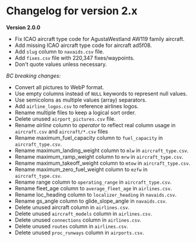 # Changelog for version 2.x

**Version 2.0.0**

- Fix ICAO aircraft type code for AgustaWestland AW119 family aircraft.
- Add missing ICAO aircraft type code for aircraft ad5f08.
- Add `slug` column to `navaids.csv` file.
- Add `fixes.csv` file with 220,347 fixes/waypoints.
- Don't quote values unless necessary.

*BC breaking changes:*

- Convert all pictures to WebP format.
- Use empty columns instead of `NULL` keywords to represent null values.
- Use semicolons as multiple values (array) separators.
- Add `airline_logos.csv` to reference airlines logos.
- Rename multiple files to keep a logical sort order.
- Delete unused `airport_pictures.csv` file.
- Rename *airline* column to *operator* to reflect real column usage in `aircraft.csv` and `aircraft/*.csv` files
- Rename maximum_fuel_capacity column  to `fuel_capacity` in `aircraft_type.csv`.
- Rename maximum_landing_weight column to `mlw` in `aircraft_type.csv`.
- Rename maximum_ramp_weight column to `mrw` in `aircraft_type.csv`.
- Rename maximum_takeoff_weight column to `mtow` in `aircraft_type.csv`.
- Rename maximum_zero_fuel_weight column to `mzfw` in `aircraft_type.csv`.
- Rename range column to `operating_range` in `aircraft_type.csv`.
- Rename fleet_age column  to `average_fleet_age` in `airlines.csv`.
- Rename loc_heading column to `localizer_heading` in `navaids.csv`.
- Rename gs_angle column to glide_slope_angle in `navaids.csv`.
- Delete unused aircraft column in `airlines.csv`.
- Delete unused `aircraft_models` column in `airlines.csv`.
- Delete unused `connections` column in `airlines.csv`.
- Delete unused `routes` column in `airlines.csv`.
- Delete unused `proc_runways` column in `airports.csv`.
